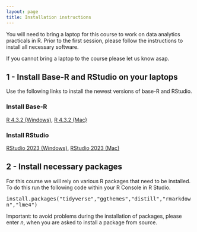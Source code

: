 ```yaml
---
layout: page
title: Installation instructions
---
```


You will need to bring a laptop for this course to work on data analytics practicals in R. Prior to the first session, please follow the instructions to install all necessary software.

If you cannot bring a laptop to the course please let us know asap.

## 1 - Install Base-R and RStudio on your laptops

Use the following links to install the newest versions of base-R and RStudio.

### Install Base-R
<a href="https://cran.r-project.org/bin/windows/base/R-4.3.2-win.exe">R 4.3.2 (Windows)</a>,
<a href="https://cran.r-project.org/bin/macosx/big-sur-arm64/base/R-4.3.2-arm64.pkg">R 4.3.2 (Mac)</a><br>

### Install RStudio
<a href="https://download1.rstudio.org/electron/windows/RStudio-2023.12.0-369.exe">RStudio 2023 (Windows)</a>,
<a href="https://download1.rstudio.org/electron/macos/RStudio-2023.12.0-369.dmg">RStudio 2023 (Mac)</a>

## 2 - Install necessary packages

For this course we will rely on various R packages that need to be installed. To do this run the following code within your R Console in R Studio.

<font style="font-family: 'Lucida Console', Monaco, monospace;">
install.packages("tidyverse","ggthemes","distill","rmarkdown","lme4")
</font>

Important: to avoid problems during the installation of packages, please enter *n*, when you are asked to install a package from source.
